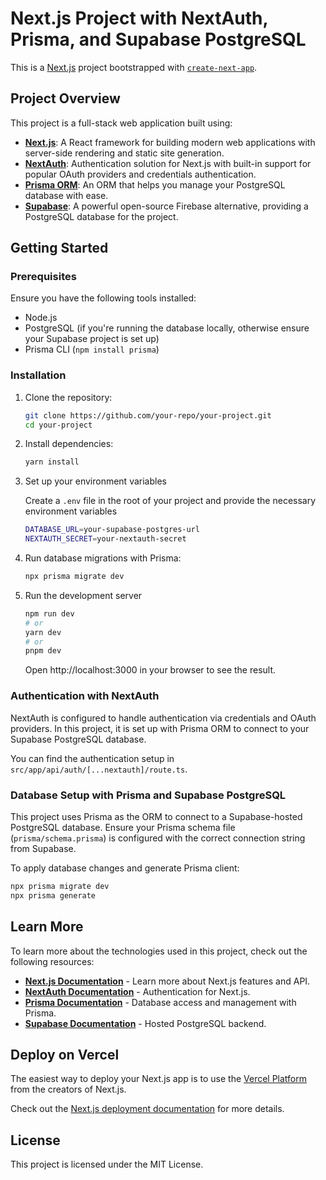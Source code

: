 # Next.js Project with NextAuth, Prisma, and Supabase PostgreSQL

This is a [Next.js](https://nextjs.org/) project bootstrapped with [`create-next-app`](https://github.com/vercel/next.js/tree/canary/packages/create-next-app).

## Project Overview

This project is a full-stack web application built using:

- **[Next.js](https://nextjs.org/)**: A React framework for building modern web applications with server-side rendering and static site generation.
- **[NextAuth](https://next-auth.js.org/)**: Authentication solution for Next.js with built-in support for popular OAuth providers and credentials authentication.
- **[Prisma ORM](https://www.prisma.io/)**: An ORM that helps you manage your PostgreSQL database with ease.
- **[Supabase](https://supabase.com/)**: A powerful open-source Firebase alternative, providing a PostgreSQL database for the project.

## Getting Started

### Prerequisites

Ensure you have the following tools installed:

- Node.js
- PostgreSQL (if you're running the database locally, otherwise ensure your Supabase project is set up)
- Prisma CLI (`npm install prisma`)

### Installation

1. Clone the repository:

   ```bash
   git clone https://github.com/your-repo/your-project.git
   cd your-project
    ```

2. Install dependencies:
    ```bash
    yarn install
    ```
3. Set up your environment variables

    Create a ```.env``` file in the root of your project and provide the necessary environment variables

    ```bash
    DATABASE_URL=your-supabase-postgres-url
    NEXTAUTH_SECRET=your-nextauth-secret
    ```
4. Run database migrations with Prisma:

    ```bash
   npx prisma migrate dev
    ```

5. Run the development server

    ```bash
    npm run dev
    # or
    yarn dev
    # or
    pnpm dev
    ```

   Open http://localhost:3000 in your browser to see the result.

### Authentication with NextAuth

NextAuth is configured to handle authentication via credentials and OAuth providers. In this project, it is set up with Prisma ORM to connect to your Supabase PostgreSQL database.

You can find the authentication setup in ```src/app/api/auth/[...nextauth]/route.ts```.

### Database Setup with Prisma and Supabase PostgreSQL

This project uses Prisma as the ORM to connect to a Supabase-hosted PostgreSQL database. Ensure your Prisma schema file (```prisma/schema.prisma```) is configured with the correct connection string from Supabase.

To apply database changes and generate Prisma client:
 
```bash
npx prisma migrate dev
npx prisma generate
```

## Learn More

To learn more about the technologies used in this project, check out the following resources:

- **[Next.js Documentation](https://nextjs.org/docs)** - Learn more about Next.js features and API.
- **[NextAuth Documentation](https://next-auth.js.org/getting-started/introduction)** - Authentication for Next.js.
- **[Prisma Documentation](https://www.prisma.io/docs)** - Database access and management with Prisma.
- **[Supabase Documentation](https://supabase.com/docs)** - Hosted PostgreSQL backend.

## Deploy on Vercel

The easiest way to deploy your Next.js app is to use the [Vercel Platform](https://vercel.com/new/rcreative?utm_medium=default-template&filter=next.js&utm_source=create-next-app&utm_campaign=create-next-app-readme) from the creators of Next.js.

Check out the [Next.js deployment documentation](https://nextjs.org/docs/pages/building-your-application/deploying) for more details.

## License

This project is licensed under the MIT License.